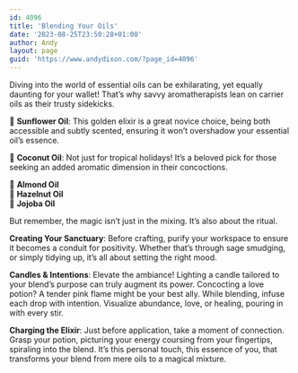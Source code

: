```yaml
---
id: 4096
title: 'Blending Your Oils'
date: '2023-08-25T23:50:28+01:00'
author: Andy
layout: page
guid: 'https://www.andydixon.com/?page_id=4096'
---
```


Diving into the world of essential oils can be exhilarating, yet equally daunting for your wallet! That’s why savvy aromatherapists lean on carrier oils as their trusty sidekicks.

🌻 **Sunflower Oil**: This golden elixir is a great novice choice, being both accessible and subtly scented, ensuring it won’t overshadow your essential oil’s essence.

🥥 **Coconut Oil**: Not just for tropical holidays! It’s a beloved pick for those seeking an added aromatic dimension in their concoctions.

🍑 **Almond Oil**  
🌰 **Hazelnut Oil**  
🌵 **Jojoba Oil**

But remember, the magic isn’t just in the mixing. It’s also about the ritual.

**Creating Your Sanctuary**: Before crafting, purify your workspace to ensure it becomes a conduit for positivity. Whether that’s through sage smudging, or simply tidying up, it’s all about setting the right mood.

**Candles &amp; Intentions**: Elevate the ambiance! Lighting a candle tailored to your blend’s purpose can truly augment its power. Concocting a love potion? A tender pink flame might be your best ally. While blending, infuse each drop with intention. Visualize abundance, love, or healing, pouring in with every stir.

**Charging the Elixir**: Just before application, take a moment of connection. Grasp your potion, picturing your energy coursing from your fingertips, spiraling into the blend. It’s this personal touch, this essence of you, that transforms your blend from mere oils to a magical mixture.